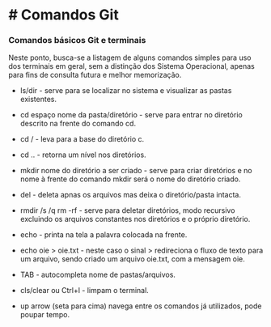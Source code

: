 # # Comandos Git

### Comandos básicos Git e terminais

Neste ponto, busca-se a listagem de alguns comandos simples para uso dos terminais em geral, sem a distinção dos Sistema Operacional, apenas para fins de consulta futura e melhor memorização.

- ls/dir - serve para se localizar no sistema e visualizar as pastas existentes.

- cd espaço nome da pasta/diretório - serve para entrar no diretório descrito na frente do comando cd.

- cd / - leva para a base do diretório c.

- cd .. - retorna um nível nos diretórios.

- mkdir nome do diretório a ser criado - serve para criar diretórios e no nome à frente do comando mkdir será o nome do diretório criado. 

- del - deleta apnas os arquivos mas deixa o diretório/pasta intacta. 

- rmdir /s /q  rm -rf - serve para deletar diretórios, modo recursivo excluindo os arquivos constantes nos diretórios e o próprio diretório. 

- echo - printa na tela a palavra colocada na frente.

- echo  oie > oie.txt - neste caso o sinal > redireciona o fluxo de texto para um arquivo, sendo criado um arquivo oie.txt, com a mensagem oie.

- TAB - autocompleta nome de pastas/arquivos.

- cls/clear ou Ctrl+l - limpam o terminal. 

- up arrow (seta para cima) navega entre os comandos já utilizados, pode poupar tempo. 
